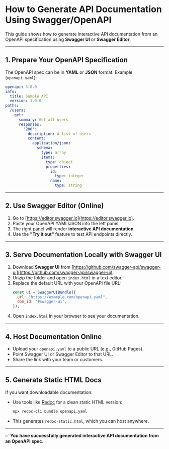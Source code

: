 # How to Generate API Documentation Using Swagger/OpenAPI

This guide shows how to generate interactive API documentation from an OpenAPI specification using **Swagger UI** or **Swagger Editor**.

---

## **1. Prepare Your OpenAPI Specification**
The OpenAPI spec can be in **YAML** or **JSON** format. Example (`openapi.yaml`):

```yaml
openapi: 3.0.0
info:
  title: Sample API
  version: 1.0.0
paths:
  /users:
    get:
      summary: Get all users
      responses:
        '200':
          description: A list of users
          content:
            application/json:
              schema:
                type: array
                items:
                  type: object
                  properties:
                    id:
                      type: integer
                    name:
                      type: string
```

---

## **2. Use Swagger Editor (Online)**
1. Go to [https://editor.swagger.io](https://editor.swagger.io).
2. Paste your OpenAPI YAML/JSON into the left panel.
3. The right panel will render **interactive API documentation**.
4. Use the **"Try it out"** feature to test API endpoints directly.

---

## **3. Serve Documentation Locally with Swagger UI**
1. Download **Swagger UI** from [https://github.com/swagger-api/swagger-ui](https://github.com/swagger-api/swagger-ui).
2. Unzip the folder and open `index.html` in a text editor.
3. Replace the default URL with your OpenAPI file URL:
   ```javascript
   const ui = SwaggerUIBundle({
     url: "https://example.com/openapi.yaml",
     dom_id: '#swagger-ui',
   });
   ```
4. Open `index.html` in your browser to see your documentation.

---

## **4. Host Documentation Online**
- Upload your `openapi.yaml` to a public URL (e.g., GitHub Pages).
- Point Swagger UI or Swagger Editor to that URL.
- Share the link with your team or customers.

---

## **5. Generate Static HTML Docs**
If you want downloadable documentation:
- Use tools like [Redoc](https://github.com/Redocly/redoc) for a clean static HTML version:
  ```bash
  npx redoc-cli bundle openapi.yaml
  ```
- This generates `redoc-static.html`, which you can host anywhere.

---

✅ **You have successfully generated interactive API documentation from an OpenAPI spec.**

